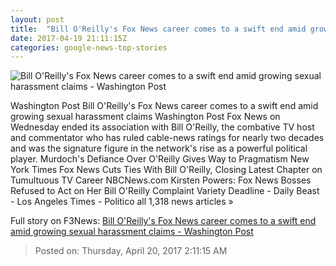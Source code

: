 ```yaml
---
layout: post
title:  "Bill O'Reilly's Fox News career comes to a swift end amid growing sexual harassment claims - Washington Post"
date: 2017-04-19 21:11:15Z
categories: google-news-top-stories
---
```


![Bill O'Reilly's Fox News career comes to a swift end amid growing sexual harassment claims - Washington Post](https://img.washingtonpost.com/rf/image_1484w/2010-2019/WashingtonPost/2017/04/19/Production/Daily/Style/Images/TV-Fox-OReilly_18807-05a3e.jpg)

Washington Post Bill O'Reilly's Fox News career comes to a swift end amid growing sexual harassment claims Washington Post Fox News on Wednesday ended its association with Bill O'Reilly, the combative TV host and commentator who has ruled cable-news ratings for nearly two decades and was the signature figure in the network's rise as a powerful political player. Murdoch's Defiance Over O'Reilly Gives Way to Pragmatism New York Times Fox News Cuts Ties With Bill O'Reilly, Closing Latest Chapter on Tumultuous TV Career NBCNews.com Kirsten Powers: Fox News Bosses Refused to Act on Her Bill O'Reilly Complaint Variety Deadline - Daily Beast - Los Angeles Times - Politico all 1,318 news articles »


Full story on F3News: [Bill O'Reilly's Fox News career comes to a swift end amid growing sexual harassment claims - Washington Post](http://www.f3nws.com/n/atyzHH)

> Posted on: Thursday, April 20, 2017 2:11:15 AM
